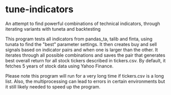 # tune-indicators
An attempt to find powerful combinations of technical indicators, through iterating variants with tuneta and backtesting

This program tests all indicators from pandas_ta, talib and finta, using tunata to find the "best" parameter settings. It then creates buy and sell signals based on indicator pairs and when one is larger than the other. It iterates through all possible combinations and saves the pair that generates best overall return for all stock tickers described in tickers.csv. By default, it fetches 5 years of stock data using Yahoo Finance.

Please note this program will run for a very long time if tickers.csv is a long list. Also, the multiprocessing can lead to errors in certain environments but it still likely needed to speed up the program.

